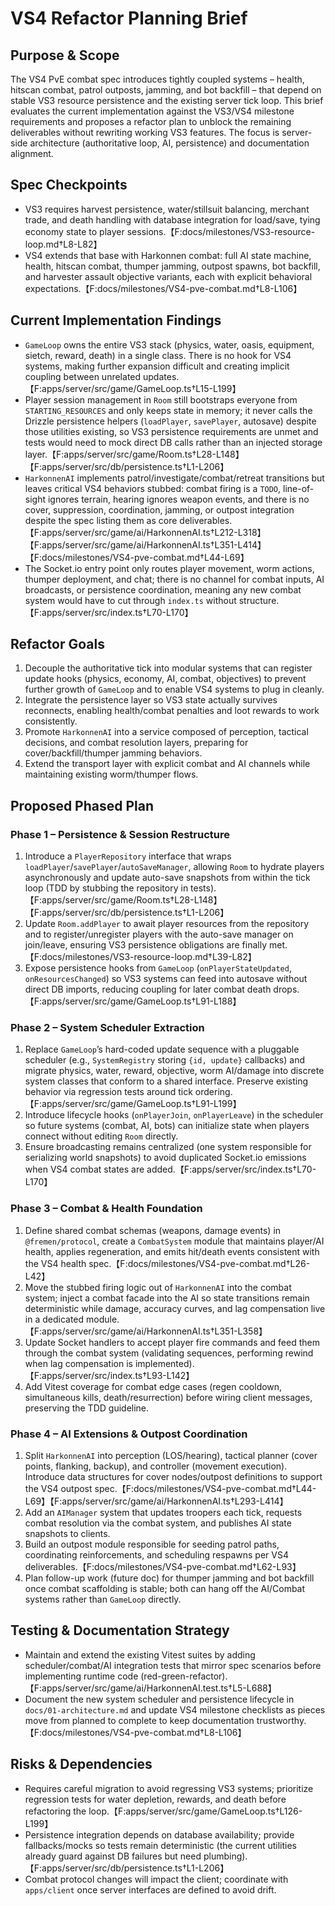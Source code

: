 # VS4 Refactor Planning Brief

## Purpose & Scope
The VS4 PvE combat spec introduces tightly coupled systems – health, hitscan combat, patrol outposts, jamming, and bot backfill – that depend on stable VS3 resource persistence and the existing server tick loop. This brief evaluates the current implementation against the VS3/VS4 milestone requirements and proposes a refactor plan to unblock the remaining deliverables without rewriting working VS3 features. The focus is server-side architecture (authoritative loop, AI, persistence) and documentation alignment.

## Spec Checkpoints
- VS3 requires harvest persistence, water/stillsuit balancing, merchant trade, and death handling with database integration for load/save, tying economy state to player sessions.【F:docs/milestones/VS3-resource-loop.md†L8-L82】
- VS4 extends that base with Harkonnen combat: full AI state machine, health, hitscan combat, thumper jamming, outpost spawns, bot backfill, and harvester assault objective variants, each with explicit behavioral expectations.【F:docs/milestones/VS4-pve-combat.md†L8-L106】

## Current Implementation Findings
- `GameLoop` owns the entire VS3 stack (physics, water, oasis, equipment, sietch, reward, death) in a single class. There is no hook for VS4 systems, making further expansion difficult and creating implicit coupling between unrelated updates.【F:apps/server/src/game/GameLoop.ts†L15-L199】
- Player session management in `Room` still bootstraps everyone from `STARTING_RESOURCES` and only keeps state in memory; it never calls the Drizzle persistence helpers (`loadPlayer`, `savePlayer`, autosave) despite those utilities existing, so VS3 persistence requirements are unmet and tests would need to mock direct DB calls rather than an injected storage layer.【F:apps/server/src/game/Room.ts†L28-L148】【F:apps/server/src/db/persistence.ts†L1-L206】
- `HarkonnenAI` implements patrol/investigate/combat/retreat transitions but leaves critical VS4 behaviors stubbed: combat firing is a `TODO`, line-of-sight ignores terrain, hearing ignores weapon events, and there is no cover, suppression, coordination, jamming, or outpost integration despite the spec listing them as core deliverables.【F:apps/server/src/game/ai/HarkonnenAI.ts†L212-L318】【F:apps/server/src/game/ai/HarkonnenAI.ts†L351-L414】【F:docs/milestones/VS4-pve-combat.md†L44-L69】
- The Socket.io entry point only routes player movement, worm actions, thumper deployment, and chat; there is no channel for combat inputs, AI broadcasts, or persistence coordination, meaning any new combat system would have to cut through `index.ts` without structure.【F:apps/server/src/index.ts†L70-L170】

## Refactor Goals
1. Decouple the authoritative tick into modular systems that can register update hooks (physics, economy, AI, combat, objectives) to prevent further growth of `GameLoop` and to enable VS4 systems to plug in cleanly.
2. Integrate the persistence layer so VS3 state actually survives reconnects, enabling health/combat penalties and loot rewards to work consistently.
3. Promote `HarkonnenAI` into a service composed of perception, tactical decisions, and combat resolution layers, preparing for cover/backfill/thumper jamming behaviors.
4. Extend the transport layer with explicit combat and AI channels while maintaining existing worm/thumper flows.

## Proposed Phased Plan
### Phase 1 – Persistence & Session Restructure
1. Introduce a `PlayerRepository` interface that wraps `loadPlayer`/`savePlayer`/`autoSaveManager`, allowing `Room` to hydrate players asynchronously and update auto-save snapshots from within the tick loop (TDD by stubbing the repository in tests).【F:apps/server/src/game/Room.ts†L28-L148】【F:apps/server/src/db/persistence.ts†L1-L206】
2. Update `Room.addPlayer` to await player resources from the repository and to register/unregister players with the auto-save manager on join/leave, ensuring VS3 persistence obligations are finally met.【F:docs/milestones/VS3-resource-loop.md†L39-L82】
3. Expose persistence hooks from `GameLoop` (`onPlayerStateUpdated`, `onResourcesChanged`) so VS3 systems can feed into autosave without direct DB imports, reducing coupling for later combat death drops.【F:apps/server/src/game/GameLoop.ts†L91-L188】

### Phase 2 – System Scheduler Extraction
1. Replace `GameLoop`’s hard-coded update sequence with a pluggable scheduler (e.g., `SystemRegistry` storing `{id, update}` callbacks) and migrate physics, water, reward, objective, worm AI/damage into discrete system classes that conform to a shared interface. Preserve existing behavior via regression tests around tick ordering.【F:apps/server/src/game/GameLoop.ts†L91-L199】
2. Introduce lifecycle hooks (`onPlayerJoin`, `onPlayerLeave`) in the scheduler so future systems (combat, AI, bots) can initialize state when players connect without editing `Room` directly.
3. Ensure broadcasting remains centralized (one system responsible for serializing world snapshots) to avoid duplicated Socket.io emissions when VS4 combat states are added.【F:apps/server/src/index.ts†L70-L170】

### Phase 3 – Combat & Health Foundation
1. Define shared combat schemas (weapons, damage events) in `@fremen/protocol`, create a `CombatSystem` module that maintains player/AI health, applies regeneration, and emits hit/death events consistent with the VS4 health spec.【F:docs/milestones/VS4-pve-combat.md†L26-L42】
2. Move the stubbed firing logic out of `HarkonnenAI` into the combat system; inject a combat facade into the AI so state transitions remain deterministic while damage, accuracy curves, and lag compensation live in a dedicated module.【F:apps/server/src/game/ai/HarkonnenAI.ts†L351-L358】
3. Update Socket handlers to accept player fire commands and feed them through the combat system (validating sequences, performing rewind when lag compensation is implemented).【F:apps/server/src/index.ts†L93-L142】
4. Add Vitest coverage for combat edge cases (regen cooldown, simultaneous kills, death/resurrection) before wiring client messages, preserving the TDD guideline.

### Phase 4 – AI Extensions & Outpost Coordination
1. Split `HarkonnenAI` into perception (LOS/hearing), tactical planner (cover points, flanking, backup), and controller (movement execution). Introduce data structures for cover nodes/outpost definitions to support the VS4 outpost spec.【F:docs/milestones/VS4-pve-combat.md†L44-L69】【F:apps/server/src/game/ai/HarkonnenAI.ts†L293-L414】
2. Add an `AIManager` system that updates troopers each tick, requests combat resolution via the combat system, and publishes AI state snapshots to clients.
3. Build an outpost module responsible for seeding patrol paths, coordinating reinforcements, and scheduling respawns per VS4 deliverables.【F:docs/milestones/VS4-pve-combat.md†L62-L93】
4. Plan follow-up work (future doc) for thumper jamming and bot backfill once combat scaffolding is stable; both can hang off the AI/Combat systems rather than `GameLoop` directly.

## Testing & Documentation Strategy
- Maintain and extend the existing Vitest suites by adding scheduler/combat/AI integration tests that mirror spec scenarios before implementing runtime code (red-green-refactor).【F:apps/server/src/game/ai/HarkonnenAI.test.ts†L5-L688】
- Document the new system scheduler and persistence lifecycle in `docs/01-architecture.md` and update VS4 milestone checklists as pieces move from planned to complete to keep documentation trustworthy.【F:docs/milestones/VS4-pve-combat.md†L8-L106】

## Risks & Dependencies
- Requires careful migration to avoid regressing VS3 systems; prioritize regression tests for water depletion, rewards, and death before refactoring the loop.【F:apps/server/src/game/GameLoop.ts†L126-L199】
- Persistence integration depends on database availability; provide fallbacks/mocks so tests remain deterministic (the current utilities already guard against DB failures but need plumbing).【F:apps/server/src/db/persistence.ts†L1-L206】
- Combat protocol changes will impact the client; coordinate with `apps/client` once server interfaces are defined to avoid drift.
